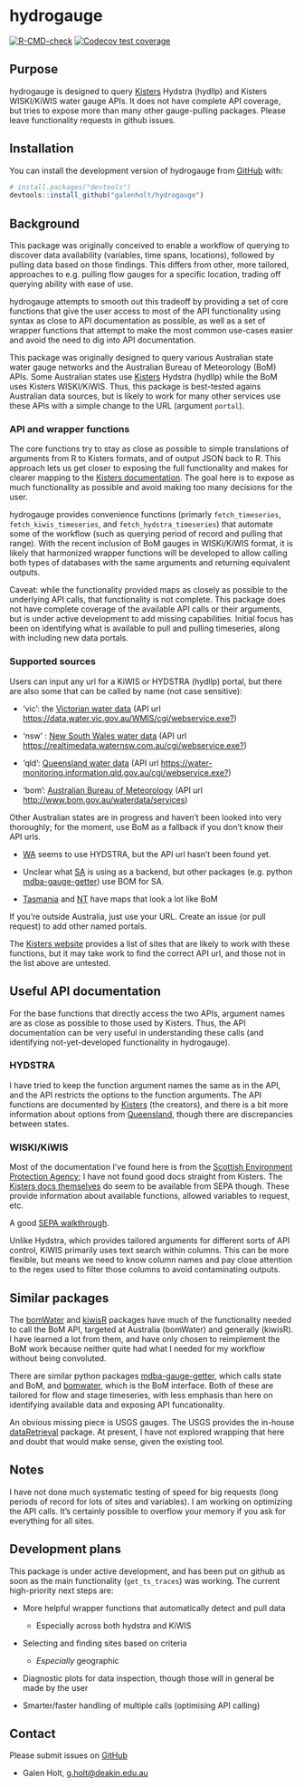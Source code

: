 
<!-- README.md is generated from README.Rmd. Please edit that file -->

# hydrogauge

<!-- badges: start -->

[![R-CMD-check](https://github.com/galenholt/hydrogauge/actions/workflows/R-CMD-check.yaml/badge.svg)](https://github.com/galenholt/hydrogauge/actions/workflows/R-CMD-check.yaml)
[![Codecov test
coverage](https://codecov.io/gh/galenholt/hydrogauge/graph/badge.svg)](https://app.codecov.io/gh/galenholt/hydrogauge)

<!-- badges: end -->

## Purpose

hydrogauge is designed to query
[Kisters](https://resources.kisters.com.au/public/kisters-web-publishing/)
Hydstra (hydllp) and Kisters WISKI/KiWIS water gauge APIs. It does not
have complete API coverage, but tries to expose more than many other
gauge-pulling packages. Please leave functionality requests in github
issues.

## Installation

You can install the development version of hydrogauge from
[GitHub](https://github.com/) with:

``` r
# install.packages("devtools")
devtools::install_github("galenholt/hydrogauge")
```

## Background

This package was originally conceived to enable a workflow of querying
to discover data availability (variables, time spans, locations),
followed by pulling data based on those findings. This differs from
other, more tailored, approaches to e.g. pulling flow gauges for a
specific location, trading off querying ability with ease of use.

hydrogauge attempts to smooth out this tradeoff by providing a set of
core functions that give the user access to most of the API
functionality using syntax as close to API documentation as possible, as
well as a set of wrapper functions that attempt to make the most common
use-cases easier and avoid the need to dig into API documentation.

This package was originally designed to query various Australian state
water gauge networks and the Australian Bureau of Meteorology (BoM)
APIs. Some Australian states use
[Kisters](https://resources.kisters.com.au/public/kisters-web-publishing/)
Hydstra (hydllp) while the BoM uses Kisters WISKI/KiWIS. Thus, this
package is best-tested agains Australian data sources, but is likely to
work for many other services use these APIs with a simple change to the
URL (argument `portal`).

### API and wrapper functions

The core functions try to stay as close as possible to simple
translations of arguments from R to Kisters formats, and of output JSON
back to R. This approach lets us get closer to exposing the full
functionality and makes for clearer mapping to the [Kisters
documentation](https://kisters.com.au/doco/hydllp.htm). The goal here is
to expose as much functionality as possible and avoid making too many
decisions for the user.

hydrogauge provides convenience functions (primarly `fetch_timeseries`,
`fetch_kiwis_timeseries`, and `fetch_hydstra_timeseries`) that automate
some of the workflow (such as querying period of record and pulling that
range). With the recent inclusion of BoM gauges in WISKi/KiWIS format,
it is likely that harmonized wrapper functions will be developed to
allow calling both types of databases with the same arguments and
returning equivalent outputs.

Caveat: while the functionality provided maps as closely as possible to
the underlying API calls, that functionality is not complete. This
package does not have complete coverage of the available API calls or
their arguments, but is under active development to add missing
capabilities. Initial focus has been on identifying what is available to
pull and pulling timeseries, along with including new data portals.

### Supported sources

Users can input any url for a KiWIS or HYDSTRA (hydllp) portal, but
there are also some that can be called by name (not case sensitive):

- ‘vic’: the [Victorian water
  data](https://data.water.vic.gov.au/static.htm) (API url
  <https://data.water.vic.gov.au/WMIS/cgi/webservice.exe?>)

- ‘nsw’ : [New South Wales water
  data](https://realtimedata.waternsw.com.au/) (API url
  <https://realtimedata.waternsw.com.au/cgi/webservice.exe?>)

- ‘qld’: [Queensland water
  data](https://water-monitoring.information.qld.gov.au/) (API url
  <https://water-monitoring.information.qld.gov.au/cgi/webservice.exe?>)

- ‘bom’: [Australian Bureau of
  Meteorology](http://www.bom.gov.au/waterdata) (API url
  <http://www.bom.gov.au/waterdata/services>)

Other Australian states are in progress and haven’t been looked into
very thoroughly; for the moment, use BoM as a fallback if you don’t know
their API urls.

- [WA](https://wir.water.wa.gov.au/Pages/Water-Information-Reporting.aspx)
  seems to use HYDSTRA, but the API url hasn’t been found yet.

- Unclear what [SA](https://water.data.sa.gov.au/) is using as a
  backend, but other packages (e.g. python
  [mdba-gauge-getter](https://github.com/MDBAuth/MDBA_Gauge_Getter)) use
  BOM for SA.

- [Tasmania](https://portal.wrt.tas.gov.au/Data) and
  [NT](https://ntg.aquaticinformatics.net/Data) have maps that look a
  lot like BoM

If you’re outside Australia, just use your URL. Create an issue (or pull
request) to add other named portals.

The [Kisters
website](https://resources.kisters.com.au/public/kisters-web-publishing/)
provides a list of sites that are likely to work with these functions,
but it may take work to find the correct API url, and those not in the
list above are untested.

## Useful API documentation

For the base functions that directly access the two APIs, argument names
are as close as possible to those used by Kisters. Thus, the API
documentation can be very useful in understanding these calls (and
identifying not-yet-developed functionality in hydrogauge).

### HYDSTRA

I have tried to keep the function argument names the same as in the API,
and the API restricts the options to the function arguments. The API
functions are documented by
[Kisters](https://kisters.com.au/doco/hydllp.htm) (the creators), and
there is a bit more information about options from
[Queensland](https://water-monitoring.information.qld.gov.au/wini/Documents/RDMW_API_doco.pdf),
though there are discrepancies between states.

### WISKI/KiWIS

Most of the documentation I’ve found here is from the [Scottish
Environment Protection Agency](sepa.org.uk); I have not found good docs
straight from Kisters. The [Kisters docs
themselves](https://timeseries.sepa.org.uk/KiWIS/KiWIS?datasource=0&service=kisters&type=queryServices&request=getrequestinfo)
do seem to be available from SEPA though. These provide information
about available functions, allowed variables to request, etc.

A good [SEPA
walkthrough](https://timeseriesdoc.sepa.org.uk/api-documentation/api-function-reference/principal-query-functions).

Unlike Hydstra, which provides tailored arguments for different sorts of
API control, KiWIS primarily uses text search within columns. This can
be more flexible, but means we need to know column names and pay close
attention to the regex used to filter those columns to avoid
contaminating outputs.

## Similar packages

The [bomWater](https://github.com/buzacott/bomWater) and
[kiwisR](https://github.com/rywhale/kiwisR) packages have much of the
functionality needed to call the BoM API, targeted at Australia
(bomWater) and generally (kiwisR). I have learned a lot from them, and
have only chosen to reimplement the BoM work because neither quite had
what I needed for my workflow without being convoluted.

There are similar python packages
[mdba-gauge-getter](https://github.com/MDBAuth/MDBA_Gauge_Getter), which
calls state and BoM, and
[bomwater](github.com/csiro-hydroinformatics/pybomwater), which is the
BoM interface. Both of these are tailored for flow and stage timeseries,
with less emphasis than here on identifying available data and exposing
API funcationality.

An obvious missing piece is USGS gauges. The USGS provides the in-house
[dataRetrieval](https://github.com/DOI-USGS/dataRetrieval) package. At
present, I have not explored wrapping that here and doubt that would
make sense, given the existing tool.

## Notes

I have not done much systematic testing of speed for big requests (long
periods of record for lots of sites and variables). I am working on
optimizing the API calls. It’s certainly possible to overflow your
memory if you ask for everything for all sites.

## Development plans

This package is under active development, and has been put on github as
soon as the main functionality (`get_ts_traces`) was working. The
current high-priority next steps are:

- More helpful wrapper functions that automatically detect and pull data

  - Especially across both hydstra and KiWIS

- Selecting and finding sites based on criteria

  - *Especially* geographic

- Diagnostic plots for data inspection, though those will in general be
  made by the user

- Smarter/faster handling of multiple calls (optimising API calling)

## Contact

Please submit issues on
[GitHub](https://github.com/galenholt/hydrogauge/issues)

- Galen Holt, <g.holt@deakin.edu.au>
